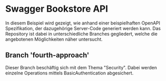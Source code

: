 # Swagger Bookstore API
In diesem Beispiel wird gezeigt, wie anhand einer beispielhaften OpenAPI Spezifikation, der dazugehörige Server-Code generiert werden kann. Das Repository ist dabei in unterschiedliche Branches gegliedert, welche die angebotenen Möglichkeiten näher untersucht.

## Branch 'fourth-approach'
Dieser Branch beschäftig sich mit dem Thema "Security". Dabei werden einzelne Operations mittels BasicAuthentication abgesichert.
